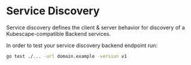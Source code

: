 # Service Discovery

Service discovery defines the client & server behavior for discovery of a Kubescape-compatible Backend services.

In order to test your service discovery backend endpoint run:

```bash
go test ./... -url domain.example -version v1
```